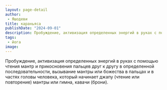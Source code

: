 ```yaml
---
layout: page-detail
author:
 - Яшодеви
title: караньяса
publishDate: "2024-09-01"
description: Пробуждение, активизация определенных энергий в руках с помощью чтения мантр и прикосновения пальцев друг к другу в определенной последовательности, вызывание мантры или божества в пальцах и в частях головы человека, который начинает джапу (чтение или повторение) мантры или гимна, кавачи (брони).
tags:
 - йога
image: 
---
```


Пробуждение, активизация определенных энергий в руках с помощью чтения мантр и прикосновения пальцев друг к другу в определенной последовательности, вызывание мантры или божества в пальцах и в частях головы человека, который начинает джапу (чтение или повторение) мантры или гимна, кавачи (брони).

